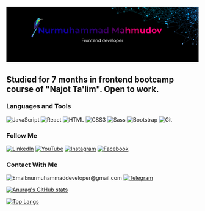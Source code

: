[![Header](https://github.com/mukhammadyn/mukhammadyn/blob/main/assets/guthub-header.png)](https://t.me/mukhammadyn)

## Studied for 7 months in frontend bootcamp course of "Najot Ta'lim". Open to work.

### Languages and Tools

![JavaScript](https://img.shields.io/badge/-JavaScript-082032?style=for-the-badge&logo=JavaScript&logoColor=#FEC260)
![React](https://img.shields.io/badge/-React-082032?style=for-the-badge&logo=React&logoColor=#61DAFB)
![HTML](https://img.shields.io/badge/-HTML5-082032?style=for-the-badge&logo=HTML5&logoColor=#185ADB)
![CSS3](https://img.shields.io/badge/-CSS3-082032?style=for-the-badge&logo=CSS3&logoColor=1572B6)
![Sass](https://img.shields.io/badge/-Sass-082032?style=for-the-badge&logo=Sass&logoColor=CC6699)
![Bootstrap](https://img.shields.io/badge/-Bootstrap-082032?style=for-the-badge&logo=Bootstrap&logoColor=#7952B3)
![Git](https://img.shields.io/badge/-Git-082032?style=for-the-badge&logo=Git&logoColor=#F05032)



### Follow Me

[![LinkedIn](https://img.shields.io/badge/-LinkedIn-082032?style=for-the-badge&logo=LinkedIn&logoColor=0A66C2)](https://www.linkedin.com/in/nurmuhammad-mahmud-455bb2208)
[![YouTube](https://img.shields.io/badge/-YouTube-082032?style=for-the-badge&logo=YouTube&logoColor=FF0000)](https://www.youtube.com/channel/UCCOMpakRNl4sQwngPpjqUfQ)
[![Instagram](https://img.shields.io/badge/-Instagram-082032?style=for-the-badge&logo=Instagram&logoColor=#E4405F)](https://www.instagram.com/nurmuhammad_maxmudov)
[![Facebook](https://img.shields.io/badge/-Facebook-082032?style=for-the-badge&logo=Facebook&logoColor=#1877F2)](https://www.facebook.com/mukhammadyn)


### Contact With Me

![Email:nurmuhammaddeveloper@gmail.com](https://img.shields.io/badge/-nurmuhammaddeveloper@gmail.com-082032?style=for-the-badge&logo=Gmail&logoColor=#EA4335)
[![Telegram](https://img.shields.io/badge/-Telegram-082032?style=for-the-badge&logo=Telegram&logoColor=#26A5E4)](https://t.me/mukhammadyn)


[![Anurag's GitHub stats](https://github-readme-stats.vercel.app/api?username=mukhammadyn&show_icons=true&theme=react)](https://github.com/anuraghazra/github-readme-stats)

[![Top Langs](https://github-readme-stats.vercel.app/api/top-langs/?username=mukhammadyn&langs_count=8&theme=react)](https://github.com/anuraghazra/github-readme-stats)
